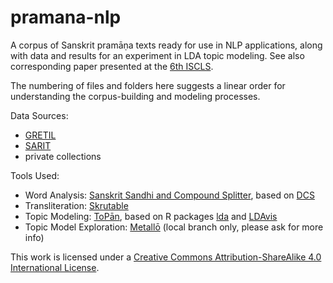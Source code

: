 # pramana-nlp

A corpus of Sanskrit pramāṇa texts ready for use in NLP applications, along with data and results for an experiment in LDA topic modeling. See also corresponding paper presented at the [6th ISCLS](https://iscls.github.io).

The numbering of files and folders here suggests a linear order for understanding the corpus-building and modeling processes.

Data Sources:
* [GRETIL](http://gretil.sub.uni-goettingen.de/gretil.html)
* [SARIT](http://sarit.indology.info/)
* private collections

Tools Used:
* Word Analysis: [Sanskrit Sandhi and Compound Splitter](https://github.com/OliverHellwig/sanskrit/tree/master/papers/2018emnlp), based on [DCS](http://www.sanskrit-linguistics.org/dcs/index.php)
* Transliteration: [Skrutable](https://github.com/tylergneill/Skrutable)
* Topic Modeling: [ToPān](https://github.com/ThomasK81/ToPan), based on R packages [lda](https://cran.r-project.org/web/packages/lda/index.html) and [LDAvis](https://github.com/cpsievert/LDAvis)
* Topic Model Exploration: [Metallō](https://github.com/ThomasK81/Metallo) (local branch only, please ask for more info)

This work is licensed under a [Creative Commons Attribution-ShareAlike 4.0 International License](https://creativecommons.org/licenses/by-sa/4.0/).